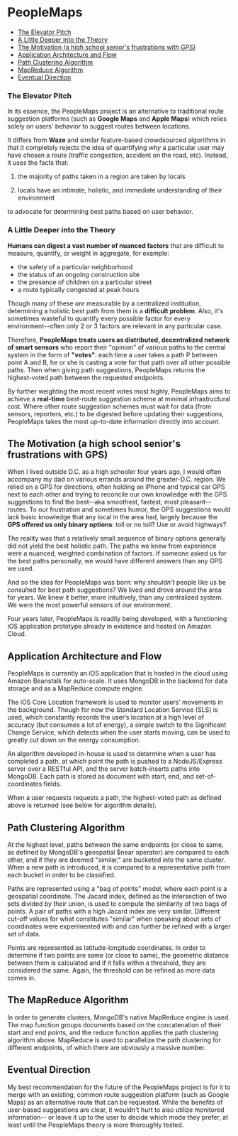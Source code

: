 # PeopleMaps

* [The Elevator Pitch](https://github.com/EshaMaharishi/peoplemaps/tree/master#the-elevator-pitch)
* [A Little Deeper into the Theory](https://github.com/EshaMaharishi/peoplemaps/blob/master/README.md#a-little-deeper-into-the-theory)
* [The Motivation (a high school senior's frustrations with GPS)](https://github.com/EshaMaharishi/peoplemaps/blob/master/README.md#the-motivation-a-high-school-seniors-frustrations-with-gps)
* [Application Architecture and Flow](https://github.com/EshaMaharishi/peoplemaps/blob/master/README.md#application-architecture-and-flow)
* [Path Clustering Algorithm](https://github.com/EshaMaharishi/peoplemaps/blob/master/README.md#path-clustering-algorithm)
* [MapReduce Algorithm](https://github.com/EshaMaharishi/peoplemaps/blob/master/README.md#the-mapreduce-algorithm)
* [Eventual Direction](https://github.com/EshaMaharishi/peoplemaps/blob/master/README.md#eventual-direction)

### The Elevator Pitch

In its essence, the PeopleMaps project is an alternative to traditional route suggestion platforms (such as **Google Maps** and **Apple Maps**) which relies solely on users' behavior to suggest routes between locations.

It differs from **Waze** and similar feature-based crowdsourced algorithms in that it completely rejects the idea of quantifying *why* a particular user may have chosen a route (traffic congestion, accident on the road, etc). Instead, it uses the facts that:

1) the majority of paths taken in a region are taken by locals

2) locals have an intimate, holistic, and immediate understanding of their environment 

to advocate for determining best paths based on user behavior.

### A Little Deeper into the Theory

**Humans can digest a vast number of nuanced factors** that are difficult to measure, quantify, or weight in aggregate, for example:

* the safety of a particular neighborhood
* the status of an ongoing construction site
* the presence of children on a particular street
* a route typically congested at peak hours

Though many of these *are* measurable by a centralized institution, determining a holistic best path from them is a **difficult problem**. Also, it's sometimes wasteful to quantify every possible factor for every environment--often only 2 or 3 factors are relevant in any particular case.

Therefore, **PeopleMaps treats users as distributed, decentralized network of smart sensors** who report their "opinion" of various paths to the central system in the form of **"votes"**: each time a user takes a path P between point A and B, he or she is casting a vote for that path over all other possible paths. Then when giving path suggestions, PeopleMaps returns the highest-voted path between the requested endpoints.

By further weighting the most recent votes most highly, PeopleMaps aims to achieve a **real-time** best-route suggestion scheme at minimal infrastructural cost. Where other route suggestion schemes must wait for data (from sensors, reporters, etc.) to be digested before updating their suggestions, PeopleMaps takes the most up-to-date information directly into account.

## The Motivation (a high school senior's frustrations with GPS)

When I lived outside D.C. as a high schooler four years ago, I would often accompany my dad on various errands around the greater-D.C. region. We relied on a GPS for directions, often holding an iPhone and typical car GPS next to each other and trying to reconcile our own knowledge with the GPS suggestions to find the best--aka smoothest, fastest, most pleasant--routes. To our frustration and sometimes humor, the GPS suggestions would lack basic knowledge that any local in the area had, largely because the **GPS offered us only binary options**: toll or no toll? Use or avoid highways?

The reality was that a relatively small sequence of binary options generally did not yield the best holistic path. The paths we knew from experience were a nuanced, weighted combination of factors. If someone asked us for the best paths personally, we would have different answers than any GPS we used.

And so the idea for PeopleMaps was born: why *shouldn't* people like us be consulted for best path suggestions? We lived and drove around the area for years. We knew it better, more intuitively, than any centralized system. We were the most powerful sensors of our environment.

Four years later, PeopleMaps is readily being developed, with a functioning iOS application prototype already in existence and hosted on Amazon Cloud.

## Application Architecture and Flow

PeopleMaps is currently an iOS application that is hosted in the cloud using Amazon Beanstalk for auto-scale. It uses MongoDB in the backend for data storage and as a MapReduce compute engine.

The iOS Core Location framework is used to monitor users’ movements in the background. Though for now the Standard Location Service (SLS) is used, which constantly records the user’s location at a high level of accuracy (but consumes a lot of energy), a simple switch to the Significant Change Service, which detects when the user starts moving, can be used to greatly cut down on the energy consumption.

An algorithm developed in-house is used to determine when a user has completed a path, at which point the path is pushed to a NodeJS/Express server over a RESTful API, and the server batch-inserts paths into MongoDB. Each path is stored as document with start, end, and set-of-coordinates fields.

When a user requests requests a path, the highest-voted path as defined above is returned (see below for algorithm details).

## Path Clustering Algorithm

At the highest level, paths between the same endpoints (or close to same, as defined by MongoDB's geospatial $near operator) are compared to each other, and if they are deemed "similar," are bucketed into the same cluster. When a new path is introduced, it is compared to a representative path from each bucket in order to be classified. 

Paths are represented using a "bag of points" model, where each point is a geospatial coordinate. The Jacard index, defined as the intersection of two sets divided by their union, is used to compute the similarity of two bags of points. A pair of paths with a high Jacard index are very similar. Different cut-off values for what constitutes "similar" when speaking about sets of coordinates were experimented with and can further be refined with a larger set of data.

Points are represented as latitude-longitude coordinates. In order to determine if two points are same (or close to same), the geometric distance between them is calculated and if it falls within a threshold, they are considered the same. Again, the threshold can be refined as more data comes in.

## The MapReduce Algorithm

In order to generate clusters, MongoDB's native MapReduce engine is used. The map function groups documents based on the concatenation of their start and end points, and the reduce function applies the path clustering algorithm above. MapReduce is used to parallelize the path clustering for different endpoints, of which there are obviously a massive number.

## Eventual Direction

My best recommendation for the future of the PeopleMaps project is for it to merge with an existing, common route suggestion platform (such as Google Maps) as an alternative route that can be requested. While the benefits of user-based suggestions are clear, it wouldn't hurt to also utilize monitored information-- or leave it up to the user to decide which mode they prefer, at least until the PeopleMaps theory is more thoroughly tested.
